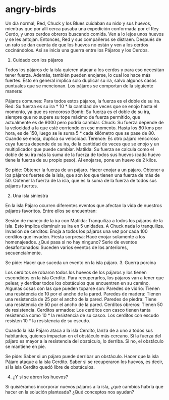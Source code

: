 # angry-birds

Un día normal, Red, Chuck y los Blues cuidaban su nido y sus huevos, mientras que por allí cerca pasaba una expedición conformada por el Rey Cerdo, y unos cerdos obreros buscando comida. Ven a lo lejos unos huevos y se les antojan. Entonces, Red y sus compañeros se distraen. Después de un rato se dan cuenta de que los huevos no están y ven a los cerdos cocinándolos. Así se inicia una guerra entre los Pájaros y los Cerdos.


1. Cuidado con los pájaros

Todos los pájaros de la isla quieren atacar a los cerdos y para eso necesitan tener fuerza. Además, también pueden enojarse, lo cual los hace más fuertes. Esto en general implica solo duplicar su ira, salvo algunos casos puntuales que se mencionan. Los pájaros se comportan de la siguiente manera:

Pájaros comunes: Para todos estos pájaros, la fuerza es el doble de su ira.
Red: Su fuerza es su ira * 10 * la cantidad de veces que se enojo hasta el momento, ya que es rencoroso
Bomb: Su fuerza es el doble de su ira, siempre que no supere su tope máximo de fuerza permitido, que actualmente es de 9000 pero podría cambiar. 
Chuck: Su fuerza depende de la velocidad a la que esté corriendo en ese momento. Hasta los 80 kms por hora, es de 150, luego se le suma 5 * cada kilómetro que se pase de 80. Cuando se enoja, duplica su velocidad.
Terence: Es otro pájaro rencoroso cuya fuerza depende de su ira, de la cantidad de veces que se enojo  y un multiplicador que puede cambiar. 
Matilda: Su fuerza se calcula como el doble de su ira más la suma de la fuerza de todos sus huevos (cada huevo tiene la fuerza de su propio peso). Al enojarse, pone un huevo de 2 kilos. 

Se pide:
Obtener la fuerza de un pájaro.
Hacer enojar a un pájaro.
Obtener a los pájaros fuertes de la isla, que son los que tienen una fuerza de más de 50.
Obtener la fuerza de la isla, que es la suma de la fuerza de todos sus pájaros fuertes.

2. Una isla siniestra

En la isla Pájaro ocurren diferentes eventos que afectan la vida de nuestros pájaros favoritos. 
Entre ellos se encuentran: 

Sesión de manejo de la ira con Matilda: Tranquiliza a todos los pájaros de la isla. Esto implica disminuir su ira en 5 unidades. A Chuck nada lo tranquiliza.
Invasión de cerditos: Enoja a todos los pájaros una vez por cada 100 cerditos que invaden.
Fiesta sorpresa: Hace enojar solamente a los homenajeados. ¿Qué pasa si no hay ninguno? 
Serie de eventos desafortunados: Suceden varios eventos de los anteriores, secuencialmente.

Se pide:
Hacer que suceda un evento en la isla pájaro.
3. Guerra porcina

Los cerditos se robaron todos los huevos de los pájaros y los tienen escondidos en la isla Cerdito. Para recuperarlos, los pájaros van a tener que pelear, y derribar todos los obstáculos que encuentren en su camino. Algunas cosas con las que pueden toparse son:
Paredes de vidrio: Tienen una resistencia de 10 por el ancho de la pared.
Paredes de madera: Tienen una resistencia de 25 por el ancho de la pared.
Paredes de piedra: Tiene una resistencia de 50 por el ancho de la pared.
Cerditos obreros: Tienen 50 de resistencia.
Cerditos armados: Los cerditos con casco tienen tanta resistencia como 10 * la resistencia de su casco. Los cerditos con escudo resisten 10 * la resistencia de su escudo.

Cuando la isla Pájaro ataca a la isla Cerdito, lanza de a uno a todos sus habitantes, quienes impactan en el obstáculo más cercano. Si la fuerza del pájaro es mayor a la resistencia del obstáculo, lo derriba. Si no, el obstáculo se mantiene en pie.

Se pide:
Saber si un pájaro puede derribar un obstáculo.
Hacer que la isla Pájaro ataque a la isla Cerdito.
Saber si se recuperaron los huevos, es decir, si la isla Cerdito quedó libre de obstáculos.

4. ¿Y si se abren los huevos?

Si quisiéramos incorporar nuevos pájaros a la isla, ¿qué cambios habría que hacer en la solución planteada? ¿Qué conceptos nos ayudan?



